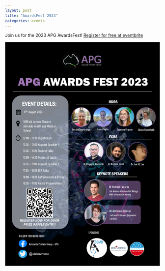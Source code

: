 ```yaml
---
layout: post
title: "AwardsFest 2023"
categories: events
---
```


Join us for the 2023 APG AwardsFest!
[Register for free at eventbrite](https://www.eventbrite.com/e/adelaide-protein-group-student-and-ecr-awardsfest-2023-tickets-681382703007)

![](/assets/images/2023_awardsfest.png)
